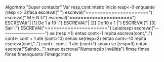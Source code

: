 Algoritmo "Super contador"
Var
    resp,cont:inteiro
Inicio
resp<-0
  enquanto (resp <> 3)faca
            escreval("                      ")
            escreval("======================")
            escreval("       M E N U")
            escreval("======================")
            ESCREVAl("|  [1] De 1 a 10     |")
            ESCREVAl("|  [2] De 10 a 1     |")
            ESCREVAl("|  [3] Sair          |")
            ESCREVAl("======================")
            Leia(resp)
            escreval("----------------------")
         se (resp =1) entao
         cont<-1
         repita
          escreva(cont,"..")
          cont<- cont + 1
         ate (cont>10)
         senao
           se(resp=2) entao
           cont<-10
           repita
             escreva(cont,"..")
             cont<- cont - 1
           ate (cont<1)
         senao
              se (resp=3) entao
              escreva("Saindo...")
              senao
              escreva("Numeração inválida")
              fimse
           fimse
         fimse
  fimenquanto
Fimalgoritmo